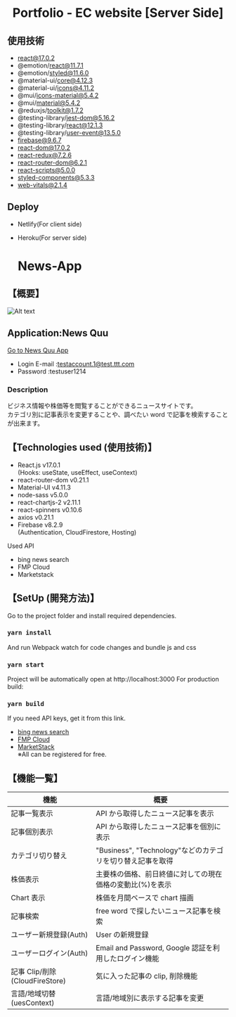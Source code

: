 <h1 align="center">
Portfolio - EC website [Server Side]

## 使用技術
  
- react@17.0.2
- @emotion/react@11.7.1
- @emotion/styled@11.6.0
- @material-ui/core@4.12.3
- @material-ui/icons@4.11.2
- @mui/icons-material@5.4.2
- @mui/material@5.4.2
- @reduxjs/toolkit@1.7.2
- @testing-library/jest-dom@5.16.2
- @testing-library/react@12.1.3
- @testing-library/user-event@13.5.0
- firebase@9.6.7
- react-dom@17.0.2
- react-redux@7.2.6
- react-router-dom@6.2.1
- react-scripts@5.0.0
- styled-components@5.3.3
- web-vitals@2.1.4 

  
 
## Deploy

- Netlify(For client side)
- Heroku(For server side)
  
  
  # News-App

## 【概要】

![Alt text](src/assets/logo-news.png)

## Application:News Quu

[Go to News Quu App](https://news-app-8efb7.web.app/)

- Login E-mail :testaccount.1@test.ttt.com
- Password :testuser1214

### Description

ビジネス情報や株価等を閲覧することができるニュースサイトです。\
 カテゴリ別に記事表示を変更することや、調べたい word で記事を検索することが出来ます。

## 【Technologies used (使用技術)】

- React.js v17.0.1\
   (Hooks: useState, useEffect, useContext)
- react-router-dom v0.21.1
- Material-UI v4.11.3
- node-sass v5.0.0
- react-chartjs-2 v2.11.1
- react-spinners v0.10.6
- axios v0.21.1
- Firebase v8.2.9\
  (Authentication, CloudFirestore, Hosting)

Used API

- bing news search
- FMP Cloud
- Marketstack

## 【SetUp (開発方法)】

Go to the project folder and install required dependencies.

### `yarn install`

And run Webpack watch for code changes and bundle js and css

### `yarn start`

Project will be automatically open at http://localhost:3000
For production build:

### `yarn build`

If you need API keys, get it from this link.

- [bing news search](https://api.rakuten.net/microsoft-azure-org-microsoft-cognitive-services/api/bing-news-search1/details)
- [FMP Cloud](https://fmpcloud.io/)
- [MarketStack](https://marketstack.com/)\
  ※All can be registered for free.

## 【機能一覧】

| 機能                           | 概要                                                       |
| ------------------------------ | ---------------------------------------------------------- |
| 記事一覧表示                   | API から取得したニュース記事を表示                         |
| 記事個別表示                   | API から取得したニュース記事を個別に表示                   |
| カテゴリ切り替え               | "Business", "Technology"などのカテゴリを切り替え記事を取得 |
| 株価表示                       | 主要株の価格、前日終値に対しての現在価格の変動比(%)を表示  |
| Chart 表示                     | 株価を月間ベースで chart 描画                              |
| 記事検索                       | free word で探したいニュース記事を検索                     |
| ユーザー新規登録(Auth)         | User の新規登録                                            |
| ユーザーログイン(Auth)         | Email and Password, Google 認証を利用したログイン機能      |
| 記事 Clip/削除(CloudFireStore) | 気に入った記事の clip, 削除機能                            |
| 言語/地域切替(uesContext)      | 言語/地域別に表示する記事を変更                            |
